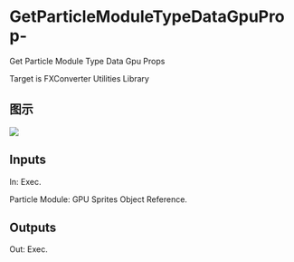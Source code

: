 # GetParticleModuleTypeDataGpuProp-

Get Particle Module Type Data Gpu Props

Target is FXConverter Utilities Library

## 图示

![]($-20221218-19030099.png)

## Inputs

In: Exec.

Particle Module: GPU Sprites Object Reference.  

## Outputs

Out: Exec.

